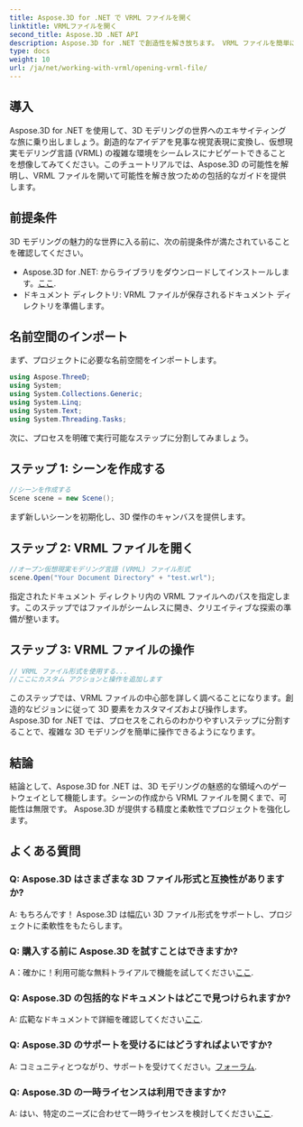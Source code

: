 ```yaml
---
title: Aspose.3D for .NET で VRML ファイルを開く
linktitle: VRMLファイルを開く
second_title: Aspose.3D .NET API
description: Aspose.3D for .NET で創造性を解き放ちます。 VRML ファイルを簡単に開き、アイデアを見事な 3D 傑作に変換します。ダウンロード中！
type: docs
weight: 10
url: /ja/net/working-with-vrml/opening-vrml-file/
---
```

## 導入
Aspose.3D for .NET を使用して、3D モデリングの世界へのエキサイティングな旅に乗り出しましょう。創造的なアイデアを見事な視覚表現に変換し、仮想現実モデリング言語 (VRML) の複雑な環境をシームレスにナビゲートできることを想像してみてください。このチュートリアルでは、Aspose.3D の可能性を解明し、VRML ファイルを開いて可能性を解き放つための包括的なガイドを提供します。
## 前提条件
3D モデリングの魅力的な世界に入る前に、次の前提条件が満たされていることを確認してください。
-  Aspose.3D for .NET: からライブラリをダウンロードしてインストールします。[ここ](https://releases.aspose.com/3d/net/).
- ドキュメント ディレクトリ: VRML ファイルが保存されるドキュメント ディレクトリを準備します。
## 名前空間のインポート
まず、プロジェクトに必要な名前空間をインポートします。
```csharp
using Aspose.ThreeD;
using System;
using System.Collections.Generic;
using System.Linq;
using System.Text;
using System.Threading.Tasks;
```
次に、プロセスを明確で実行可能なステップに分割してみましょう。
## ステップ 1: シーンを作成する
```csharp
//シーンを作成する
Scene scene = new Scene();
```
まず新しいシーンを初期化し、3D 傑作のキャンバスを提供します。
## ステップ 2: VRML ファイルを開く
```csharp
//オープン仮想現実モデリング言語 (VRML) ファイル形式
scene.Open("Your Document Directory" + "test.wrl");
```
指定されたドキュメント ディレクトリ内の VRML ファイルへのパスを指定します。このステップではファイルがシームレスに開き、クリエイティブな探索の準備が整います。
## ステップ 3: VRML ファイルの操作
```csharp
// VRML ファイル形式を使用する...
//ここにカスタム アクションと操作を追加します
```
このステップでは、VRML ファイルの中心部を詳しく調べることになります。創造的なビジョンに従って 3D 要素をカスタマイズおよび操作します。
Aspose.3D for .NET では、プロセスをこれらのわかりやすいステップに分割することで、複雑な 3D モデリングを簡単に操作できるようになります。
## 結論
結論として、Aspose.3D for .NET は、3D モデリングの魅惑的な領域へのゲートウェイとして機能します。シーンの作成から VRML ファイルを開くまで、可能性は無限です。 Aspose.3D が提供する精度と柔軟性でプロジェクトを強化します。
## よくある質問
### Q: Aspose.3D はさまざまな 3D ファイル形式と互換性がありますか?
A: もちろんです！ Aspose.3D は幅広い 3D ファイル形式をサポートし、プロジェクトに柔軟性をもたらします。
### Q: 購入する前に Aspose.3D を試すことはできますか?
 A：確かに！利用可能な無料トライアルで機能を試してください[ここ](https://releases.aspose.com/).
### Q: Aspose.3D の包括的なドキュメントはどこで見つけられますか?
A: 広範なドキュメントで詳細を確認してください[ここ](https://reference.aspose.com/3d/net/).
### Q: Aspose.3D のサポートを受けるにはどうすればよいですか?
A: コミュニティとつながり、サポートを受けてください。[フォーラム](https://forum.aspose.com/c/3d/18).
### Q: Aspose.3D の一時ライセンスは利用できますか?
 A: はい、特定のニーズに合わせて一時ライセンスを検討してください[ここ](https://purchase.aspose.com/temporary-license/).